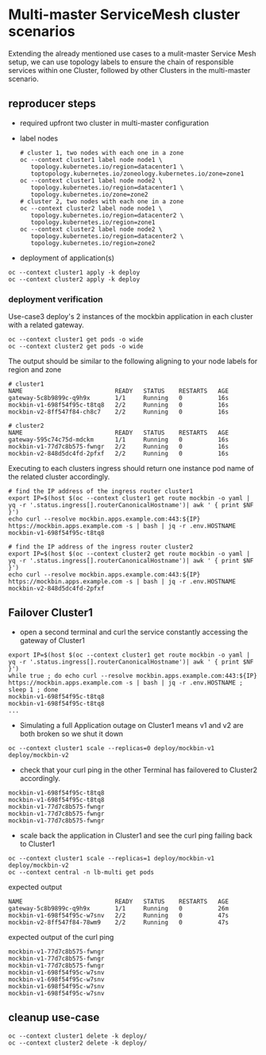 # Multi-master ServiceMesh cluster scenarios

Extending the already mentioned use cases to a mulit-master Service Mesh setup, we can use topology labels to ensure the chain of responsible services within one Cluster, followed by other Clusters in the multi-master scenario.


## reproducer steps

* required upfront two cluster in multi-master configuration 

* label nodes
    ```
    # cluster 1, two nodes with each one in a zone
    oc --context cluster1 label node node1 \
       topology.kubernetes.io/region=datacenter1 \
       toptopology.kubernetes.io/zoneology.kubernetes.io/zone=zone1
    oc --context cluster1 label node node2 \
       topology.kubernetes.io/region=datacenter1 \
       topology.kubernetes.io/zone=zone2
    # cluster 2, two nodes with each one in a zone
    oc --context cluster2 label node node1 \
       topology.kubernetes.io/region=datacenter2 \
       topology.kubernetes.io/region=zone1
    oc --context cluster2 label node node2 \
       topology.kubernetes.io/region=datacenter2 \
       topology.kubernetes.io/region=zone2
    ```

* deployment of application(s)
``` 
oc --context cluster1 apply -k deploy
oc --context cluster2 apply -k deploy
``` 

### deployment verification

Use-case3 deploy's 2 instances of the mockbin application in each cluster with a related gateway.

```
oc --context cluster1 get pods -o wide 
oc --context cluster2 get pods -o wide
``` 

The output should be similar to the following aligning to your node labels for region and zone

```
# cluster1
NAME                          READY   STATUS    RESTARTS   AGE
gateway-5c8b9899c-q9h9x       1/1     Running   0          16s
mockbin-v1-698f54f95c-t8tq8   2/2     Running   0          16s
mockbin-v2-8ff547f84-ch8c7    2/2     Running   0          16s

# cluster2
NAME                          READY   STATUS    RESTARTS   AGE
gateway-595c74c75d-mdckm      1/1     Running   0          16s
mockbin-v1-77d7c8b575-fwngr   2/2     Running   0          16s
mockbin-v2-848d5dc4fd-2pfxf   2/2     Running   0          16s
```

Executing to each clusters ingress should return one instance pod name of the related cluster accordingly.

```
# find the IP address of the ingress router cluster1
export IP=$(host $(oc --context cluster1 get route mockbin -o yaml | yq -r '.status.ingress[].routerCanonicalHostname')| awk ' { print $NF }')
echo curl --resolve mockbin.apps.example.com:443:${IP} https://mockbin.apps.example.com -s | bash | jq -r .env.HOSTNAME
mockbin-v1-698f54f95c-t8tq8

# find the IP address of the ingress router cluster2
export IP=$(host $(oc --context cluster2 get route mockbin -o yaml | yq -r '.status.ingress[].routerCanonicalHostname')| awk ' { print $NF }')
echo curl --resolve mockbin.apps.example.com:443:${IP} https://mockbin.apps.example.com -s | bash | jq -r .env.HOSTNAME
mockbin-v2-848d5dc4fd-2pfxf
```

## Failover Cluster1 

* open a second terminal and curl the service constantly accessing the gateway of Cluster1 

```
export IP=$(host $(oc --context cluster1 get route mockbin -o yaml | yq -r '.status.ingress[].routerCanonicalHostname')| awk ' { print $NF }')
while true ; do echo curl --resolve mockbin.apps.example.com:443:${IP} https://mockbin.apps.example.com -s | bash | jq -r .env.HOSTNAME ; sleep 1 ; done
mockbin-v1-698f54f95c-t8tq8
mockbin-v1-698f54f95c-t8tq8
...
``` 

* Simulating a full Application outage on Cluster1 means v1 and v2 are both broken so we shut it down

```
oc --context cluster1 scale --replicas=0 deploy/mockbin-v1 deploy/mockbin-v2
```

* check that your curl ping in the other Terminal has failovered to Cluster2 accordingly.

```
mockbin-v1-698f54f95c-t8tq8
mockbin-v1-698f54f95c-t8tq8
mockbin-v1-77d7c8b575-fwngr
mockbin-v1-77d7c8b575-fwngr
mockbin-v1-77d7c8b575-fwngr
```

* scale back the application in Cluster1 and see the curl ping failing back to Cluster1

```
oc --context cluster1 scale --replicas=1 deploy/mockbin-v1 deploy/mockbin-v2
oc --context central -n lb-multi get pods
```

expected output
```
NAME                          READY   STATUS    RESTARTS   AGE
gateway-5c8b9899c-q9h9x       1/1     Running   0          26m
mockbin-v1-698f54f95c-w7snv   2/2     Running   0          47s
mockbin-v2-8ff547f84-78wm9    2/2     Running   0          47s
``` 

expected output of the curl ping
```
mockbin-v1-77d7c8b575-fwngr
mockbin-v1-77d7c8b575-fwngr
mockbin-v1-77d7c8b575-fwngr
mockbin-v1-698f54f95c-w7snv
mockbin-v1-698f54f95c-w7snv
mockbin-v1-698f54f95c-w7snv
mockbin-v1-698f54f95c-w7snv
```

## cleanup use-case

```
oc --context cluster1 delete -k deploy/
oc --context cluster2 delete -k deploy/
```
